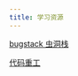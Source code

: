 ```yaml
---
title: 学习资源
---
```


[bugstack 虫洞栈](https://bugstack.cn/)


[代码重工](https://heavy_code_industry.gitee.io/code_heavy_industry/)